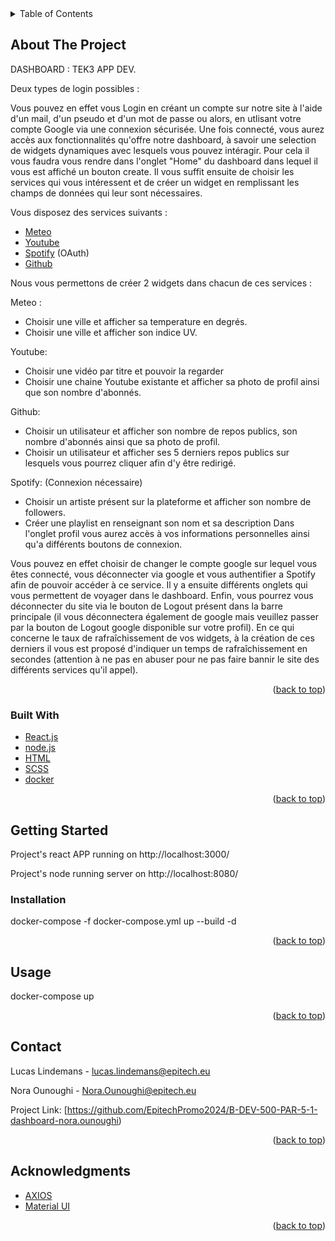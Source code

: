 <div id="top"></div>

<!-- TABLE OF CONTENTS -->
<details>
  <summary>Table of Contents</summary>
  <ol>
    <li>
      <a href="#about-the-project">About The Project</a>
      <ul>
        <li><a href="#built-with">Built With</a></li>
      </ul>
    </li>
    <li>
      <a href="#getting-started">Getting Started</a>
      <ul>
        <li><a href="#installation">Installation</a></li>
      </ul>
    </li>
    <li><a href="#usage">Usage</a></li>
    <li><a href="#contact">Contact</a></li>
    <li><a href="#acknowledgments">Acknowledgments</a></li>
  </ol>
</details>



<!-- ABOUT THE PROJECT -->
## About The Project

DASHBOARD : TEK3 APP DEV.



Deux types de login possibles :

Vous pouvez en effet vous Login en créant un compte sur notre site à l'aide d'un mail, d'un pseudo et d'un mot de passe ou alors, en utlisant votre compte Google via une connexion sécurisée. 
Une fois connecté, vous aurez accès aux fonctionnalités qu'offre notre dashboard, à savoir une selection de widgets dynamiques avec lesquels vous pouvez intéragir. 
Pour cela il vous faudra vous rendre dans l'onglet "Home" du dashboard dans lequel il vous est affiché un bouton create. Il vous suffit ensuite de choisir les services qui vous intéressent et de créer un widget en remplissant les champs de données qui leur sont nécessaires.




Vous disposez des services suivants :



* [Meteo](https://openweathermap.org/)
* [Youtube](https://www.youtube.com/)
* [Spotify](https://www.spotify.com/) (OAuth)
* [Github](https://github.com/)



Nous vous permettons de créer 2 widgets dans chacun de ces services :


Meteo : 

* Choisir une ville et afficher sa temperature en degrés.
* Choisir une ville et afficher son indice UV.


Youtube:

* Choisir une vidéo par titre et pouvoir la regarder
* Choisir une chaine Youtube existante et afficher sa photo de profil ainsi que son nombre d'abonnés.


Github:

* Choisir un utilisateur et afficher son nombre de repos publics, son nombre d'abonnés ainsi que sa photo de profil.
* Choisir un utilisateur et afficher ses 5 derniers repos publics sur lesquels vous pourrez cliquer afin d'y être redirigé.


Spotify: (Connexion nécessaire)


* Choisir un artiste présent sur la plateforme et afficher son nombre de followers.
* Créer une playlist en renseignant son nom et sa description 
Dans l'onglet profil vous aurez accès à vos informations personnelles ainsi qu'a différents boutons de connexion.



Vous pouvez en effet choisir de changer le compte google sur lequel vous êtes connecté, vous déconnecter via google et vous authentifier a Spotify afin de pouvoir accéder à ce service.
Il y a ensuite différents onglets qui vous permettent de voyager dans le dashboard.
Enfin, vous pourrez vous déconnecter du site via le bouton de Logout présent dans la barre principale (il vous déconnectera également de google mais veuillez passer par la bouton de Logout google disponible sur votre profil). 
En ce qui concerne le taux de rafraîchissement de vos widgets, à la création de ces derniers il vous est proposé d'indiquer un temps de rafraîchissement en secondes (attention à ne pas en abuser pour ne pas faire bannir le site des différents services qu'il appel).

<p align="right">(<a href="#top">back to top</a>)</p>



### Built With


* [React.js](https://reactjs.org/)
* [node.js](https://vuejs.org/)
* [HTML](https://developer.mozilla.org/fr/docs/Web/HTML)
* [SCSS](https://sass-lang.com/)
* [docker](https://www.docker.com/)

<p align="right">(<a href="#top">back to top</a>)</p>



<!-- GETTING STARTED -->
## Getting Started

Project's react APP running on http://localhost:3000/

Project's node running server on http://localhost:8080/

<!-- INSTALLATION -->


### Installation

docker-compose -f docker-compose.yml up --build -d

<p align="right">(<a href="#top">back to top</a>)</p>



<!-- USAGE EXAMPLES -->
## Usage

docker-compose up

<p align="right">(<a href="#top">back to top</a>)</p>



<!-- CONTACT -->
## Contact

Lucas Lindemans - lucas.lindemans@epitech.eu

Nora Ounoughi - Nora.Ounoughi@epitech.eu


Project Link: [https://github.com/EpitechPromo2024/B-DEV-500-PAR-5-1-dashboard-nora.ounoughi)

<p align="right">(<a href="#top">back to top</a>)</p>



<!-- ACKNOWLEDGMENTS -->
## Acknowledgments


* [AXIOS](https://axios-http.com/docs/intro)
* [Material UI](https://mui.com/)

<p align="right">(<a href="#top">back to top</a>)</p>
